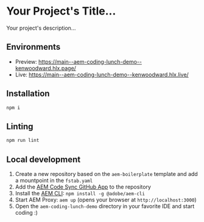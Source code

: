 # Your Project's Title...
Your project's description...

## Environments
- Preview: https://main--aem-coding-lunch-demo--kenwoodward.hlx.page/
- Live: https://main--aem-coding-lunch-demo--kenwoodward.hlx.live/

## Installation

```sh
npm i
```

## Linting

```sh
npm run lint
```

## Local development

1. Create a new repository based on the `aem-boilerplate` template and add a mountpoint in the `fstab.yaml`
1. Add the [AEM Code Sync GitHub App](https://github.com/apps/aem-code-sync) to the repository
1. Install the [AEM CLI](https://github.com/adobe/helix-cli): `npm install -g @adobe/aem-cli`
1. Start AEM Proxy: `aem up` (opens your browser at `http://localhost:3000`)
1. Open the `aem-coding-lunch-demo` directory in your favorite IDE and start coding :)
